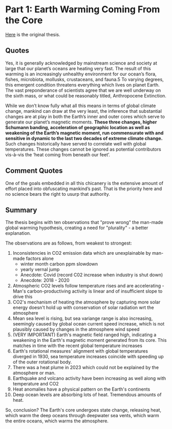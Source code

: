 # Part 1: Earth Warming Coming From the Core

[Here](https://theethicalskeptic.com/2020/02/16/the-climate-change-alternative-we-ignore-to-our-peril/) is the original thesis.

## Quotes

Yes, it is generally acknowledged by mainstream science and society at large that our planet’s oceans are heating very fast. The result of this warming is an increasingly unhealthy environment for our ocean’s flora, fishes, microbiota, mollusks, crustaceans, and fauna.5 To varying degrees, this emergent condition threatens everything which lives on planet Earth. The vast preponderance of scientists agree that we are well underway on the sixth mass, or what could be reasonably titled, Anthropocene Extinction.

While we don’t know fully what all this means in terms of global climate change, mankind can draw at the very least, the inference that substantial changes are at play in both the Earth’s inner and outer cores which serve to generate our planet’s magnetic moments. **These three changes, higher Schumann banding, acceleration of geographic location as well as weakening of the Earth’s magnetic moment, run commensurate with and sensitive in dynamic to the last two decades of extreme climate change.** Such changes historically have served to correlate well with global temperatures. These changes cannot be ignored as potential contributors vis-à-vis the ‘heat coming from beneath our feet’.

## Comment Quotes

One of the goals embedded in all this chicanery is the extensive amount of effort placed into obfuscating mankind’s past. That is the priority here and no science bears the right to usurp that authority.

## Summary

The thesis begins with ten observations that "prove wrong" the man-made global warming hypothesis, creating a need for "plurality" - a better explanation.

The observations are as follows, from weakest to strongest:
1. Inconsistencies in CO2 emission data which are unexplainable by man-made factors alone
    - winter month carbon ppm slowdown
    - yearly vernal jump
    - Anecdote: Covid (record C02 increase when industry is shut down)
    - Anecdote: 2018 - 2020
2. Atmospheric CO2 levels follow temperature rises and are accelerating - Man's carbon-productiving activity is linear and of insufficient slope to drive this
3. CO2's mechanism of heating the atmosphere by capturing more solar energy doesn't hold up with conservation of solar radiation wrt the atmosphere
4. Mean sea level is rising, but sea variange range is also increasing, seemingly caused by global ocean current speed increase, which is not plausibly caused by changes in the atmosphere wind speed
5. (VERY IMPORTANT) Earth's magnetic field ranged high, indicating a weakening in the Earth's magnetic moment generated from its core. This matches in time with the recent global temperature increases
6. Earth's rotational measures' alignment with global temperatures diverged in 1930, sea temperature increases coincide with speeding up of the outer rotational body.
7. There was a heat plume in 2023 which could not be explained by the atmosphere or man.
8. Earthquake and volcano activity have been increasing as well along with temperature and CO2
9. Heat anomalies have a physical pattern on the Earth's continents
10. Deep ocean levels are absorbing lots of heat. Tremendous amounts of heat.

So, conclusion? The Earth's core undergoes state change, releasing heat, which warm the deep oceans through deepwater sea vents, which warm the entire oceans, which warms the atmosphere.